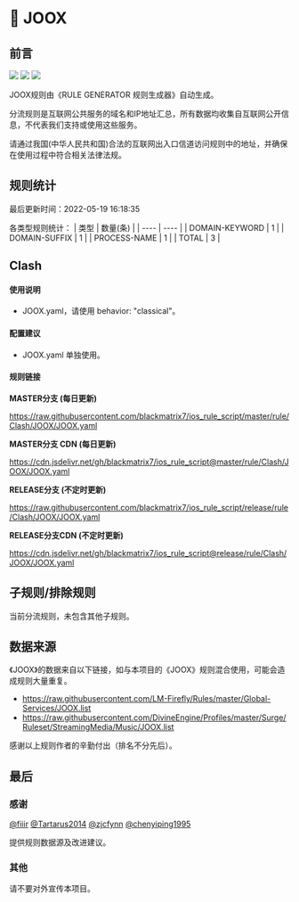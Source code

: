 # 🧸 JOOX

## 前言

![](https://shields.io/badge/-移除重复规则-ff69b4) ![](https://shields.io/badge/-DOMAIN与DOMAIN--SUFFIX合并-green) ![](https://shields.io/badge/-IP--CIDR(6)合并-blueviolet) 

JOOX规则由《RULE GENERATOR 规则生成器》自动生成。

分流规则是互联网公共服务的域名和IP地址汇总，所有数据均收集自互联网公开信息，不代表我们支持或使用这些服务。

请通过我国(中华人民共和国)合法的互联网出入口信道访问规则中的地址，并确保在使用过程中符合相关法律法规。

## 规则统计

最后更新时间：2022-05-19 16:18:35

各类型规则统计：
| 类型 | 数量(条)  | 
| ---- | ----  |
| DOMAIN-KEYWORD | 1  | 
| DOMAIN-SUFFIX | 1  | 
| PROCESS-NAME | 1  | 
| TOTAL | 3  | 


## Clash 

#### 使用说明
- JOOX.yaml，请使用 behavior: "classical"。

#### 配置建议
- JOOX.yaml 单独使用。

#### 规则链接
**MASTER分支 (每日更新)**

https://raw.githubusercontent.com/blackmatrix7/ios_rule_script/master/rule/Clash/JOOX/JOOX.yaml

**MASTER分支 CDN (每日更新)**

https://cdn.jsdelivr.net/gh/blackmatrix7/ios_rule_script@master/rule/Clash/JOOX/JOOX.yaml

**RELEASE分支 (不定时更新)**

https://raw.githubusercontent.com/blackmatrix7/ios_rule_script/release/rule/Clash/JOOX/JOOX.yaml

**RELEASE分支CDN (不定时更新)**

https://cdn.jsdelivr.net/gh/blackmatrix7/ios_rule_script@release/rule/Clash/JOOX/JOOX.yaml

## 子规则/排除规则


当前分流规则，未包含其他子规则。

## 数据来源

《JOOX》的数据来自以下链接，如与本项目的《JOOX》规则混合使用，可能会造成规则大量重复。

- https://raw.githubusercontent.com/LM-Firefly/Rules/master/Global-Services/JOOX.list
- https://raw.githubusercontent.com/DivineEngine/Profiles/master/Surge/Ruleset/StreamingMedia/Music/JOOX.list


感谢以上规则作者的辛勤付出（排名不分先后）。

## 最后

### 感谢

[@fiiir](https://github.com/fiiir) [@Tartarus2014](https://github.com/Tartarus2014) [@zjcfynn](https://github.com/zjcfynn) [@chenyiping1995](https://github.com/chenyiping1995) 

提供规则数据源及改进建议。

### 其他

请不要对外宣传本项目。